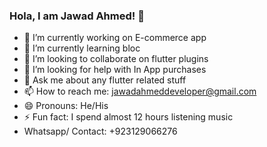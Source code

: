 ### Hola, I am Jawad Ahmed! 👋



- 🔭 I’m currently working on E-commerce app
- 🌱 I’m currently learning bloc
- 👯 I’m looking to collaborate on flutter plugins
- 🤔 I’m looking for help with In App purchases
- 💬 Ask me about any flutter related stuff
- 📫 How to reach me: jawadahmeddeveloper@gmail.com
- 😄 Pronouns: He/His
- ⚡ Fun fact: I spend almost 12 hours listening music 
-   Whatsapp/ Contact: +923129066276
